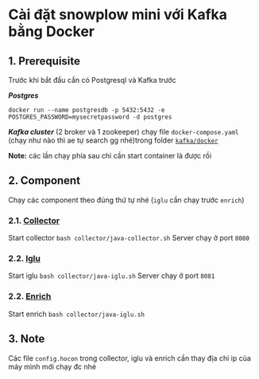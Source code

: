 # Cài đặt snowplow mini với Kafka bằng Docker

## 1. Prerequisite
Trước khi bắt đầu cần có Postgresql và Kafka trước

***Postgres***
```
docker run --name postgresdb -p 5432:5432 -e POSTGRES_PASSWORD=mysecretpassword -d postgres
```

***Kafka cluster*** (2 broker và 1 zookeeper)
chạy file `docker-compose.yaml` (chạy như nào thì ae tự search gg nhé)trong folder [`kafka/docker`](./kafka/docker/)


**Note:** các lần chạy phía sau chỉ cần start container là được rồi

## 2. Component
Chạy các component theo đúng thứ tự nhé (`iglu` cần chạy trước `enrich`)

### 2.1. [Collector](https://docs.snowplow.io/docs/pipeline-components-and-applications/stream-collector/setup/) 

Start collector ```bash collector/java-collector.sh```
Server chạy ở port `8080`

### 2.2. [Iglu](https://docs.snowplow.io/docs/pipeline-components-and-applications/iglu/iglu-repositories/iglu-server/setup/)

Start iglu ```bash collector/java-iglu.sh```
Server chạy ở port `8081`

### 2.2. [Enrich](https://docs.snowplow.io/docs/pipeline-components-and-applications/enrichment-components/enrich-kafka/)

Start enrich ```bash collector/java-iglu.sh```

## 3. Note
Các file `config.hocon` trong collector, iglu và enrich cần thay địa chỉ ip của máy mình mới chạy đc nhé
